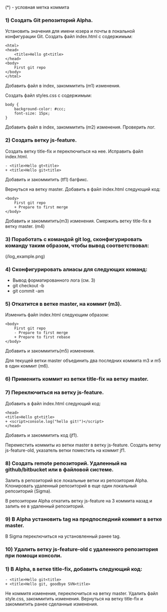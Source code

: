 (*) - условная метка коммита

### 1) Создать Git репозиторий Alpha. 
Установить значения для имени юзера и почты в локальной конфигурации Git.
Создать файл index.html с содержимым:
```
<html>
<head>
	<title>Hello gt<title>
</head>
<body>
	First git repo
</body>
</html>
```

Добавить файл в index, закоммитить (m1) изменения.

Создать файл styles.css с содержимым:
```
body {
	background-color: #ccc;
	font-size: 15px;
}
```

Добавить файл в index, закоммитить (m2) изменения.
Проверить лог.

### 2) Создать ветку js-feature. 
Создать ветку title-fix и переключиться на нее. 
Исправить файл index.html. 

```
- <title>Hello gt<title>
+ <title>Hello git<title>
```

Добавить и закоммитить (tf1) багфикс.


Вернуться на ветку master. Добавить в файл index.html следующий код:

```
<body>
	First git repo
	+ Prepare to first merge
</body>
```
Добавить и закоммитить(m3) изменения.
Смержить ветку title-fix в ветку master. (m4)

### 3) Поработать с командой git log, сконфигурировать команду таким образом, чтобы вывод соответствовал:
(/log_example.png)

### 4) Сконфигурировать алиасы для следующих команд:
* Вывод форматированного лога (см. 3)
* git checkout -b
* git commit -am

### 5) Откатится в ветке master, на коммит (m3). 
Изменить файл index.html следующим образом:
```
<body>
	First git repo
	- Prepare to first merge
	+ Prepare to first rebase
</body>
```
Добавить и закоммитить(m5) изменения.

Для текущей ветки master объединить два последних коммита m3 и m5 в один коммит (m6).

### 6) Применить коммит из ветки title-fix на ветку master. 

### 7) Переключиться на ветку js-feature. 
Добавить в файл index.html следующий код:
```
<head>
<title>Hello gt<title>
+ <script>console.log("hello git!")</script>
</head>
```

Добавить и закоммитить код (jf1).

Переместить коммиты из ветки master в ветку js-feature.
Создать ветку js-feature-old, указатель ветки поместить на коммит jf1. 

### 8) Создать remote репозиторий. Удаленный на github/bitbucket или в файловой системе. 
Залить в репозиторий все локальные ветки из репозитория Alpha.
Клонировать удаленный репозиторий в еще один локальный репозиторий (Sigma). 

В репозитории Alpha откатить ветку js-feature на 3 коммита назад и залить ее в удаленный репозиторий. 

### 9) В Alpha установить tag на предпоследний коммит в ветке master.
В Sigma переключиться на установленный ранее tag.

### 10) Удалить ветку js-feature-old с удаленного репозитория при помощи консоли.

### 1) В Alpha, в ветке title-fix, добавить следующий код:

```
- <title>Hello git<title>
+ <title>Hello git, goodbye SVN<title>
```

Не коммитя изменения, переключиться на ветку master. 
Удалить файл style.css, закоммитить изменения. 
Вернуться на ветку title-fix и закоммитить ранее сделанные изменения. 


